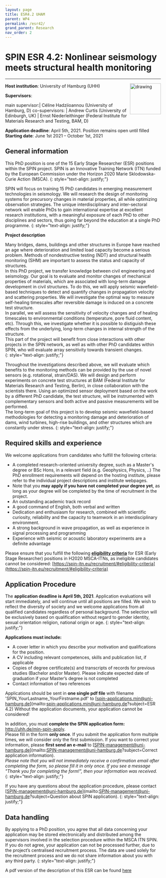 ```yaml
---
layout: page
title: ESR4.2 UHAM
parent: WP4
permalink: /esr42/
grand_parent: Research
nav_order: 2
---
```


# SPIN ESR 4.2: Nonlinear seismology meets structural health monitoring
---- 

__Host institution__: University of Hamburg (UHH)  <img src="/assets/images/partners-logos/UHH_logo.svg" alt="drawing" width="100" style="float:right"/>

__Supervisors__: 
		  
main supervisor:| C&eacute;line Hadziioannou (University of Hamburg, D)
co-supervisors: | Andrew Curtis (University of Edinburgh, UK)
| Ernst Niederleithinger (Federal Institute for Materials Research and Testing, BAM, D)

__Application deadline__: April 5th, 2021. Position remains open until filled   
__Starting date__: June 1st 2021 – October 1st, 2021

## General information

This PhD position is one of the 15 Early Stage Researcher (ESR) positions within the SPIN project.  SPIN is an Innovative Training Network (ITN) funded by the European Commission under the Horizon 2020 Marie Sklodowska-Curie Action (MSCA). 
{: style="text-align: justify;"}

SPIN will focus on training 15 PhD candidates in emerging measurement technologies in seismology. We will research the design of monitoring systems for precursory changes in material properties, all while optimizing observation strategies. The unique interdisciplinary and inter-sectoral network will enable PhDs to gain international expertise at excellent research institutions, with a meaningful exposure of each PhD to other disciplines and sectors, thus going far beyond the education at a single PhD programme.
{: style="text-align: justify;"}

__Project description__

Many bridges, dams, buildings and other structures in Europe have reached an age where deterioration and limited load capacity become a serious problem. Methods of nondestructive testing (NDT) and structural health monitoring (SHM) are important to assess the status and capacity of structures.    
In this PhD project, we transfer knowledge between civil engineering and seismology. Our goal is to evaluate and monitor changes of mechanical properties of materials, which are associated with long-term damage development in civil structures. To do this, we will apply seismic wavefield-based techniques to detect and quantify changes in propagation velocity and scattering properties. We will investigate the optimal way to measure self-healing timescales after reversible damage is induced on a concrete test structure.    
In parallel, we will assess the sensitivity of velocity changes and of healing timescales to environmental conditions (temperature, pore fluid content, etc). Through this, we investigate whether it is possible to distiguish these effects from the underlying, long-term changes in internal strength of the structure.     
This part of the project will benefit from close interactions with other projects in the SPIN network, as well as with other PhD candidates within SPIN, who will evaluate array sensitivity towards transient changes.  
{: style="text-align: justify;"}
 
Throughout the investigations described above, we will evaluate which benefits to the monitoring methods can be provided by the use of novel sensors (e.g. rotational, strain/DAS). We will design and perform experiments on concrete test structures at BAM (Federal Institute for Materials Research and Testing, Berlin), in close collaboration with the scientists there.  Using an optimized sensor deployment based on the work by a different PhD candidate, the test structure, will be instrumented with complementary sensors and both active and passive measurements will be performed.    
The long-term goal of this project is to develop seismic wavefield-based methodologies for detecting a monitoring damage and deterioration of dams, wind turbines, high-rise buildings, and other structures which are constantly under stress. 
{: style="text-align: justify;"}

## Required skills and experience

We welcome applications from candidates who fulfill the following criteria:
*	A completed research-oriented university degree, such as a Master's degree or BSc Hons, in a relevant field (e.g. Geophysics, Physics, ..) The PhD enrollment requirements will depend on the hosting institute, please refer to the individual project descriptions and institute webpages.
*   Note that you __may apply if you have not completed your degree yet__, as long as your degree will be completed by the time of recruitment in the project. 
*	An outstanding academic track record
*	A good command of English, both verbal and written
*	Dedication and enthusiasm for research, combined with scientific curiosity, reliability and the capacity to teamwork in an interdisciplinary environment.
*   A strong background in wave propagation, as well as experience in signal processing and programming
*	Experience with seismic or acoustic laboratory experiments are a definite advantage
 

Please ensure that you fulfill the following [__eligibility criteria__](https://spin-itn.eu/recruitment/#eligibility-criteria) for ESR (Early Stage Researcher) positions in H2020 MSCA-ITNs, as ineligible candidates cannot be considered:
[https://spin-itn.eu/recruitment/#eligibility-criteria](https://spin-itn.eu/recruitment/#eligibility-criteria)
 
## Application Procedure

The __application deadline is April 5th, 2021__. Application evaluations will start immediately, and will continue until all positions are filled. We wish to reflect the diversity of society and we welcome applications from all qualified candidates regardless of personal background. The selection will be exclusively based on qualification without regard to gender identity, sexual orientation religion, national origin or age.
{: style="text-align: justify;"}

__Applications must include:__
 
*	A cover letter in which you describe your motivation and qualifications for the position.
*	A CV including relevant competences, skills and publication list, if applicable
*	Copies of degree certificate(s) and transcripts of records for previous studies (Bachelor and/or Master). Please indicate expected date of graduation if your Master’s degree is not completed
*	Contact information of two references

Applications should be sent in __one single pdf file__ with filename 'SPIN_YourLastname_YourFirstname.pdf' to [spin-applications.min@uni-hamburg.de](mailto:spin-applications.min@uni-hamburg.de?subject=ESR 4.2)
Without the application documents, your application cannot be considered!  

In addition, you must __complete the SPIN application form:__ <a href="http://uhh.de/min-spin-apply" target="_blank" rel="noopener noreferrer"> http://uhh.de/min-spin-apply</a>.    
Please fill in the form __only once__. If you submit the application form multiple times, we will consider only the first submission. If you want to correct your information, please __first send an e-mail__ to [SPIN-management@uni-hamburg.de](mailto:SPIN-management@uni-hamburg.de?subject=Correct application information).   
_Please note that you will not immediately receive a confirmation email after completing the form, so please fill it in only once. If you see a message "Thank you for completing the form!", then your information was received._
{: style="text-align: justify;"}

If you have any questions about the application procedure, please contact [SPIN-management@uni-hamburg.de](mailto:SPIN-management@uni-hamburg.de?subject=Question about SPIN application). 
{: style="text-align: justify;"}


## Data handling

By applying to a PhD position, you agree that all data concerning your application may be stored electronically and distributed among the supervisors involved in the selection procedure within the MSCA ITN SPIN. If you do not agree, your application can not be processed further, due to the project’s centralised recruitment process. The data are used solely for the recruitment process and we do not share information about you with any third party. 
{: style="text-align: justify;"}

A pdf version of the description of this ESR can be found [here](https://spin-itn.eu/assets/documents/SPIN_advert_ESR_4_2.pdf "ESR 4.2")
